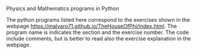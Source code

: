 Physics and Mathematics programs in Python

The python programs listed here correspond to the exercises shown in the webpage https://malvaro71.github.io/TheHouseOfPhi/index.html.
The program name is indicates the section and the exercise number.
The code include comments, but is better to read also the exercise explanation in the webpage.
